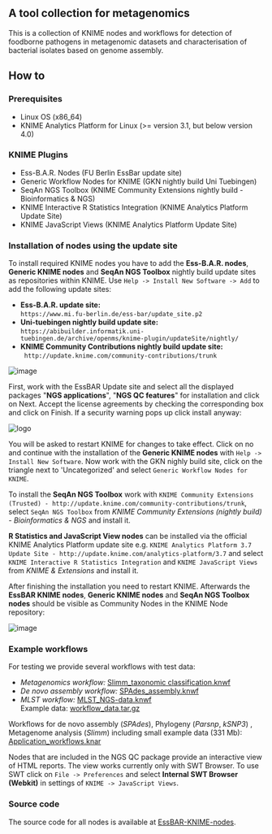 ## A tool collection for metagenomics
This is a collection of KNIME nodes and workflows for detection of foodborne pathogens in metagenomic datasets and characterisation of bacterial isolates based on genome assembly.

## How to
### Prerequisites
 - Linux OS (x86_64)
 - KNIME Analytics Platform for Linux (>= version 3.1, but below version 4.0)
 
 ### KNIME Plugins
 - Ess-B.A.R. Nodes (FU Berlin EssBar update site)
 - Generic Workflow Nodes for KNIME (GKN nightly build Uni Tuebingen) 
 - SeqAn NGS Toolbox (KNIME Community Extensions nightly build - Bioinformatics & NGS)
 - KNIME Interactive R Statistics Integration (KNIME Analytics Platform Update Site)
 - KNIME JavaScript Views (KNIME Analytics Platform Update Site)
 
### Installation of nodes using the update site  
To install required KNIME nodes you have to add the **Ess-B.A.R. nodes**, **Generic KNIME nodes** and **SeqAn NGS Toolbox** nightly build update sites as repositories within KNIME. Use ```Help -> Install New Software -> Add``` to add the following update sites:    
  - **Ess-B.A.R. update site:**   
  ```https://www.mi.fu-berlin.de/ess-bar/update_site.p2```
  - **Uni-tuebingen nightly build update site:**   
  ```https://abibuilder.informatik.uni-tuebingen.de/archive/openms/knime-plugin/updateSite/nightly/```   
  - **KNIME Community Contributions nightly build update site:**   
  ``` http://update.knime.com/community-contributions/trunk```

![image](images/loaded_update_sites.png)   

First, work with the EssBAR Update site and select all the displayed packages  "**NGS applications**", "**NGS QC features**" for installation and click on Next. Accept the license agreements by checking the corresponding box and click on Finish.
If a security warning pops up click install anyway:  
   
![logo](images/unsigned_content-warning.png)    

You will be asked to restart KNIME for changes to take effect. Click on no and continue with the installation of the **Generic KNIME nodes** with ```Help -> Install New Software```. Now work with the GKN nighly build site, click on the triangle next to 'Uncategorized' and select ```Generic Workflow Nodes for KNIME```.   
   
To install the **SeqAn NGS Toolbox** work with ```KNIME Community Extensions (Trusted) - http://update.knime.com/community-contributions/trunk```, select  ```SeqAn NGS Toolbox``` from *KNIME Community Extensions (nightly build) - Bioinformatics & NGS* and install it.   
   
**R Statistics and JavaScript View nodes** can be installed via the official KNIME Analytics Platform update site e.g. ```KNIME Analytics Platform 3.7 Update Site - http://update.knime.com/analytics-platform/3.7``` and select ```KNIME Interactive R Statistics Integration``` and ```KNIME JavaScript Views``` from *KNIME & Extensions* and install it.   
   
After finishing the installation you need to restart KNIME. Afterwards the **EssBAR KNIME nodes**, **Generic KNIME nodes** and **SeqAn NGS Toolbox nodes** should be visible as Community Nodes in the KNIME Node repository:  
   
![image](images/essbar_gkn_node_repository.png)   
   
### Example workflows
For testing we provide several workflows with test data:
 - _Metagenomics workflow:_ [Slimm_taxonomic classification.knwf](Slimm_taxonomic_classification.knwf)
 - _De novo assembly workflow:_ [SPAdes_assembly.knwf](SPAdes_assembly.knwf)
 - _MLST workflow:_ [MLST_NGS-data.knwf](MLST_NGS-data.knwf)  
 Example data: [workflow_data.tar.gz](https://www.mi.fu-berlin.de/ess-bar/workflow_data.tar.gz)   
    
 Workflows for de novo assembly (_SPAdes_), Phylogeny (_Parsnp_, _kSNP3_) , Metagenome analysis (_Slimm_) including small example data (331 Mb):
 [Application_workflows.knar](https://www.mi.fu-berlin.de/ess-bar/Application_workflows.knar)   
    
 Nodes that are included in the NGS QC package provide an interactive view of HTML reports. The view works currently only with SWT Browser. To use SWT click on ```File -> Preferences``` and select **Internal SWT Browser (Webkit)** in settings of ```KNIME -> JavaScript Views```.

### Source code
The source code for all nodes is available at [EssBAR-KNIME-nodes](https://github.com/kneubert/EssBAR-KNIME-nodes).
